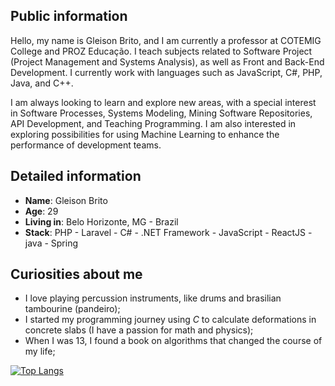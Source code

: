 ## Public information

Hello, my name is Gleison Brito, and I am currently a professor at COTEMIG College and PROZ Educação. I teach subjects related to Software Project (Project Management and Systems Analysis), as well as Front and Back-End Development. I currently work with languages such as JavaScript, C#, PHP, Java, and C++.

I am always looking to learn and explore new areas, with a special interest in Software Processes, Systems Modeling, Mining Software Repositories, API Development, and Teaching Programming. I am also interested in exploring possibilities for using Machine Learning to enhance the performance of development teams.

## Detailed information

- **Name**: Gleison Brito
- **Age**: 29
- **Living in**: Belo Horizonte, MG - Brazil
- **Stack**: PHP - Laravel - C# - .NET Framework - JavaScript - ReactJS - java - Spring

## Curiosities about me

- I love playing percussion instruments, like drums and brasilian tambourine (pandeiro);
- I started my programming journey using *C* to calculate deformations in concrete slabs (I have a passion for math and physics);
- When I was 13, I found a book on algorithms that changed the course of my life;

[![Top Langs](https://github-readme-stats.vercel.app/api/top-langs/?username=gleisonbt&layout=compact)](https://github.com/fabinzne)

